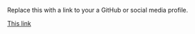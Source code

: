 Replace this with a link to your a GitHub or social media profile.

[This link](https://github.com/gracetry)
